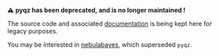 :warning: **pyqz has been deprecated, and is no longer maintained !**

The source code and associated [documentation](http://fpavogt.github.io/pyqz) is being kept here for legacy purposes.

You may be interested in [nebulabayes](https://ui.adsabs.harvard.edu/abs/2018ApJ...856...89T/abstract), which superseded `pyqz`.
